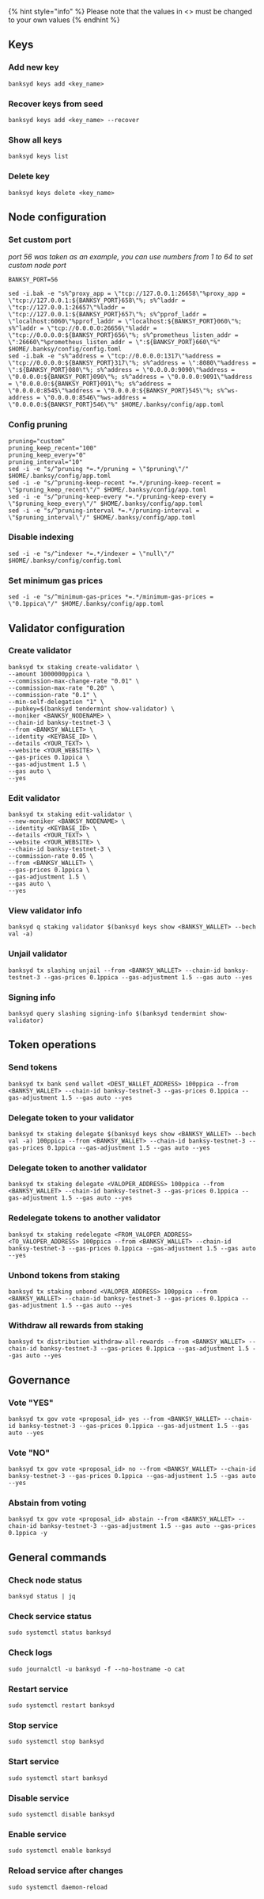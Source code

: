 {% hint style="info" %}
Please note that the values in <> must be changed to your own values
{% endhint %}

## Keys

### Add new key
```
banksyd keys add <key_name>
```
### Recover keys from seed
```
banksyd keys add <key_name> --recover
```
### Show all keys
```
banksyd keys list
```
### Delete key
```
banksyd keys delete <key_name>
```

## Node configuration

### Set custom port

*port 56 was taken as an example, you can use numbers from 1 to 64 to set custom node port*

```
BANKSY_PORT=56
```
```
sed -i.bak -e "s%^proxy_app = \"tcp://127.0.0.1:26658\"%proxy_app = \"tcp://127.0.0.1:${BANKSY_PORT}658\"%; s%^laddr = \"tcp://127.0.0.1:26657\"%laddr = \"tcp://127.0.0.1:${BANKSY_PORT}657\"%; s%^pprof_laddr = \"localhost:6060\"%pprof_laddr = \"localhost:${BANKSY_PORT}060\"%; s%^laddr = \"tcp://0.0.0.0:26656\"%laddr = \"tcp://0.0.0.0:${BANKSY_PORT}656\"%; s%^prometheus_listen_addr = \":26660\"%prometheus_listen_addr = \":${BANKSY_PORT}660\"%" $HOME/.banksy/config/config.toml
sed -i.bak -e "s%^address = \"tcp://0.0.0.0:1317\"%address = \"tcp://0.0.0.0:${BANKSY_PORT}317\"%; s%^address = \":8080\"%address = \":${BANKSY_PORT}080\"%; s%^address = \"0.0.0.0:9090\"%address = \"0.0.0.0:${BANKSY_PORT}090\"%; s%^address = \"0.0.0.0:9091\"%address = \"0.0.0.0:${BANKSY_PORT}091\"%; s%^address = \"0.0.0.0:8545\"%address = \"0.0.0.0:${BANKSY_PORT}545\"%; s%^ws-address = \"0.0.0.0:8546\"%ws-address = \"0.0.0.0:${BANKSY_PORT}546\"%" $HOME/.banksy/config/app.toml
```
### Config pruning
```
pruning="custom"
pruning_keep_recent="100"
pruning_keep_every="0"
pruning_interval="10"
sed -i -e "s/^pruning *=.*/pruning = \"$pruning\"/" $HOME/.banksy/config/app.toml
sed -i -e "s/^pruning-keep-recent *=.*/pruning-keep-recent = \"$pruning_keep_recent\"/" $HOME/.banksy/config/app.toml
sed -i -e "s/^pruning-keep-every *=.*/pruning-keep-every = \"$pruning_keep_every\"/" $HOME/.banksy/config/app.toml
sed -i -e "s/^pruning-interval *=.*/pruning-interval = \"$pruning_interval\"/" $HOME/.banksy/config/app.toml
```
### Disable indexing
```
sed -i -e "s/^indexer *=.*/indexer = \"null\"/" $HOME/.banksy/config/config.toml
```
### Set minimum gas prices
```
sed -i -e "s/^minimum-gas-prices *=.*/minimum-gas-prices = \"0.1ppica\"/" $HOME/.banksy/config/app.toml
```

## Validator configuration

### Create validator
```
banksyd tx staking create-validator \
--amount 1000000ppica \
--commission-max-change-rate "0.01" \
--commission-max-rate "0.20" \
--commission-rate "0.1" \
--min-self-delegation "1" \
--pubkey=$(banksyd tendermint show-validator) \
--moniker <BANKSY_NODENAME> \
--chain-id banksy-testnet-3 \
--from <BANKSY_WALLET> \
--identity <KEYBASE_ID> \
--details <YOUR_TEXT> \
--website <YOUR_WEBSITE> \
--gas-prices 0.1ppica \
--gas-adjustment 1.5 \
--gas auto \
--yes
```
### Edit validator
```
banksyd tx staking edit-validator \
--new-moniker <BANKSY_NODENAME> \
--identity <KEYBASE_ID> \
--details <YOUR_TEXT> \
--website <YOUR_WEBSITE> \
--chain-id banksy-testnet-3 \
--commission-rate 0.05 \
--from <BANKSY_WALLET> \
--gas-prices 0.1ppica \
--gas-adjustment 1.5 \
--gas auto \
--yes
```
### View validator info
```
banksyd q staking validator $(banksyd keys show <BANKSY_WALLET> --bech val -a)
```
### Unjail validator
```
banksyd tx slashing unjail --from <BANKSY_WALLET> --chain-id banksy-testnet-3 --gas-prices 0.1ppica --gas-adjustment 1.5 --gas auto --yes 
```
### Signing info
```
banksyd query slashing signing-info $(banksyd tendermint show-validator)
```

## Token operations

### Send tokens
```
banksyd tx bank send wallet <DEST_WALLET_ADDRESS> 100ppica --from <BANKSY_WALLET> --chain-id banksy-testnet-3 --gas-prices 0.1ppica --gas-adjustment 1.5 --gas auto --yes
```
### Delegate token to your validator
```
banksyd tx staking delegate $(banksyd keys show <BANKSY_WALLET> --bech val -a) 100ppica --from <BANKSY_WALLET> --chain-id banksy-testnet-3 --gas-prices 0.1ppica --gas-adjustment 1.5 --gas auto --yes
```
### Delegate token to another validator
```
banksyd tx staking delegate <VALOPER_ADDRESS> 100ppica --from <BANKSY_WALLET> --chain-id banksy-testnet-3 --gas-prices 0.1ppica --gas-adjustment 1.5 --gas auto --yes
```
### Redelegate tokens to another validator
```
banksyd tx staking redelegate <FROM_VALOPER_ADDRESS> <TO_VALOPER_ADDRESS> 100ppica --from <BANKSY_WALLET> --chain-id banksy-testnet-3 --gas-prices 0.1ppica --gas-adjustment 1.5 --gas auto --yes
```
### Unbond tokens from staking
```
banksyd tx staking unbond <VALOPER_ADDRESS> 100ppica --from <BANKSY_WALLET> --chain-id banksy-testnet-3 --gas-prices 0.1ppica --gas-adjustment 1.5 --gas auto --yes
```
### Withdraw all rewards from staking
```
banksyd tx distribution withdraw-all-rewards --from <BANKSY_WALLET> --chain-id banksy-testnet-3 --gas-prices 0.1ppica --gas-adjustment 1.5 --gas auto --yes
```

## Governance
### Vote "YES"
```
banksyd tx gov vote <proposal_id> yes --from <BANKSY_WALLET> --chain-id banksy-testnet-3 --gas-prices 0.1ppica --gas-adjustment 1.5 --gas auto --yes
```
### Vote "NO"
```
banksyd tx gov vote <proposal_id> no --from <BANKSY_WALLET> --chain-id banksy-testnet-3 --gas-prices 0.1ppica --gas-adjustment 1.5 --gas auto --yes
```
### Abstain from voting
```
banksyd tx gov vote <proposal_id> abstain --from <BANKSY_WALLET> --chain-id banksy-testnet-3 --gas-adjustment 1.5 --gas auto --gas-prices 0.1ppica -y
```


## General commands
### Check node status
```
banksyd status | jq
```
### Check service status
```
sudo systemctl status banksyd
```
### Check logs
```
sudo journalctl -u banksyd -f --no-hostname -o cat
```
### Restart service
```
sudo systemctl restart banksyd
```
### Stop service
```
sudo systemctl stop banksyd
```
### Start service
```
sudo systemctl start banksyd
```
### Disable service
```
sudo systemctl disable banksyd
```
### Enable service
```
sudo systemctl enable banksyd
```
### Reload service after changes
```
sudo systemctl daemon-reload
```

